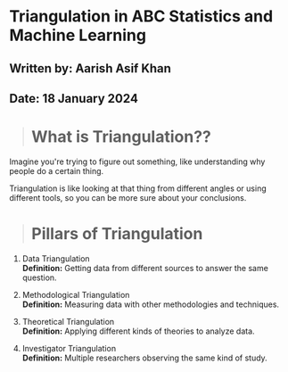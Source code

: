 # **Triangulation in ABC Statistics and Machine Learning**

## **Written by:** Aarish Asif Khan

## **Date:** 18 January 2024 

> # **What is Triangulation??**

Imagine you're trying to figure out something, like understanding why people do a certain thing. 

Triangulation is like looking at that thing from different angles or using different tools, so you can be more sure about your conclusions.

> # **Pillars of Triangulation**

1. Data Triangulation\
**Definition:** Getting data from different sources to answer the same question.

2. Methodological Triangulation\
**Definition:** Measuring data with other methodologies and techniques.

3. Theoretical Triangulation\
**Definition:** Applying different kinds of theories to analyze data.

4. Investigator Triangulation\
**Definition:** Multiple researchers observing the same kind of study.

